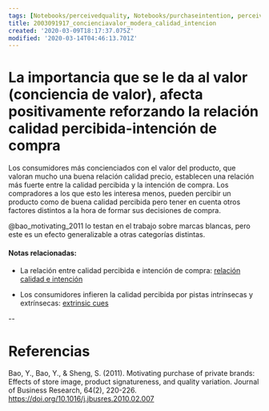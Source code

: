 ```yaml
---
tags: [Notebooks/perceivedquality, Notebooks/purchaseintention, perceivedquality, purchaseintention, valueconciusness]
title: 2003091917_concienciavalor_modera_calidad_intencion
created: '2020-03-09T18:17:37.075Z'
modified: '2020-03-14T04:46:13.701Z'
---
```


# La importancia que se le da al valor (conciencia de valor), afecta positivamente reforzando la relación calidad percibida-intención de compra

Los consumidores más concienciados con el valor del producto, que valoran mucho una buena relación calidad precio, establecen una relación más fuerte entre la calidad percibida y la intención de compra. Los compradores a los que esto les interesa menos, pueden percibir un producto como de buena calidad percibida pero tener en cuenta otros factores distintos a la hora de formar sus decisiones de compra.


@bao_motivating_2011 lo testan en el trabajo sobre marcas blancas, pero este es un efecto generalizable a otras categorías distintas.


#### Notas relacionadas: 

- La relación entre calidad percibida e intención de compra: [relación calidad e intención](2003090859_calidad_percibida_intencion_compra.md)

- Los consumidores infieren la calidad percibida por pistas intrínsecas y extrínsecas: [extrinsic cues](2003090922_extrinsicues_calidadpercibida_marcablanca.md)


--
# Referencias

Bao, Y., Bao, Y., & Sheng, S. (2011). Motivating purchase of private brands: Effects of store image, product signatureness, and quality variation. Journal of Business Research, 64(2), 220-226. https://doi.org/10.1016/j.jbusres.2010.02.007
